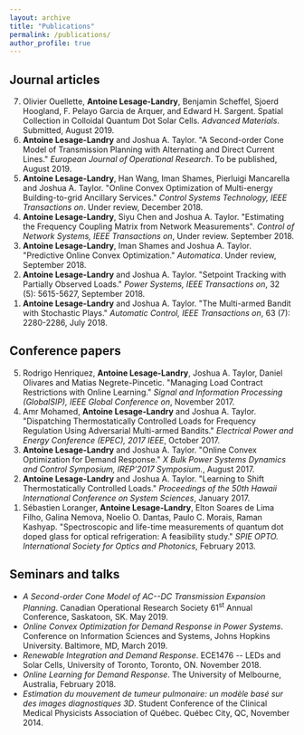 ```yaml
---
layout: archive
title: "Publications"
permalink: /publications/
author_profile: true
---
```

<h2>Journal articles </h2>

<ol reversed='reversed'>
  
  <li> Olivier Ouellette, <b>Antoine Lesage-Landry</b>, Benjamin Scheffel, Sjoerd Hoogland, F. Pelayo Garcia de Arquer, and Edward H. Sargent. Spatial Collection in Colloidal Quantum Dot Solar Cells. <i>Advanced Materials</i>. Submitted, August 2019.</li>
  
  <li><b>Antoine Lesage-Landry</b> and Joshua A. Taylor. "A Second-order Cone Model of Transmission Planning with Alternating   and Direct Current Lines." <i>European Journal of Operational Research</i>. To be published, August 2019. </li>  

  <li><b>Antoine Lesage-Landry</b>, Han Wang, Iman Shames, Pierluigi Mancarella and Joshua A. Taylor. "Online Convex Optimization of Multi-energy Building-to-grid Ancillary Services." <i>Control Systems Technology, IEEE Transactions on</i>. Under review, December 2018. </li>

  <li><b>Antoine Lesage-Landry</b>, Siyu Chen and Joshua A. Taylor. "Estimating the Frequency Coupling Matrix from Network Measurements". <i>Control of Network Systems, IEEE Transactions on</i>, Under review. September 2018.</li>

  <li><b>Antoine Lesage-Landry</b>, Iman Shames and Joshua A. Taylor. "Predictive Online Convex Optimization." <i>Automatica</i>. Under review, September 2018.</li>

  <li><b>Antoine Lesage-Landry</b> and Joshua A. Taylor. "Setpoint Tracking with Partially Observed Loads." <i>Power Systems, IEEE Transactions on</i>, 32 (5): 5615-5627, September 2018.</li>

  <li><b>Antoine Lesage-Landry</b> and Joshua A. Taylor. "The Multi-armed Bandit with Stochastic Plays." <i>Automatic Control, IEEE Transactions on</i>, 63 (7): 2280-2286, July 2018.</li>

</ol>

<h2>Conference papers</h2>

<ol reversed='reversed'>
  <li> Rodrigo Henriquez, <b>Antoine Lesage-Landry</b>, Joshua A. Taylor, Daniel Olivares and Matias Negrete-Pincetic. "Managing Load Contract Restrictions with Online Learning." <i>Signal and Information Processing (GlobalSIP), IEEE Global Conference on</i>, November 2017.</li>
    
  <li> Amr Mohamed, <b>Antoine Lesage-Landry</b> and Joshua A. Taylor. "Dispatching Thermostatically Controlled Loads for Frequency Regulation Using Adversarial Multi-armed Bandits." <i>Electrical Power and Energy Conference (EPEC), 2017 IEEE</i>, October 2017.</li>
  
  <li> <b>Antoine Lesage-Landry</b> and Joshua A. Taylor. "Online Convex Optimization for Demand Response." <i>X Bulk Power Systems Dynamics and Control Symposium, IREP’2017 Symposium.</i>, August 2017. </li>

  <li><b>Antoine Lesage-Landry</b> and Joshua A. Taylor. "Learning to Shift Thermostatically Controlled Loads."  <i>Proceedings of the 50th Hawaii International Conference on System Sciences</i>, January 2017. </li>  

  <li>Sébastien Loranger, <b>Antoine Lesage-Landry</b>, Elton Soares de Lima Filho, Galina Nemova, Noelio O. Dantas, Paulo C. Morais, Raman Kashyap. "Spectroscopic and life-time measurements of quantum dot doped glass for optical refrigeration: A feasibility study." <i>SPIE OPTO. International Society for Optics and Photonics</i>, February 2013. </li>  

</ol>

<h2>Seminars and talks</h2>

<ul style="list-style-type:disc;">

<li><i>A Second-order Cone Model of AC--DC Transmission Expansion Planning</i>. Canadian Operational Research Society 61<sup>st</sup> Annual Conference, Saskatoon, SK. May 2019. </li>

<li><i>Online Convex Optimization for Demand Response in Power Systems</i>. Conference on Information Sciences and Systems, Johns Hopkins University. Baltimore, MD, March 2019. </li>

<li><i>Renewable Integration and Demand Response</i>. ECE1476 -- LEDs and Solar Cells, University of Toronto, Toronto, ON. November 2018. </li>

<li><i>Online Learning for Demand Response</i>. The University of Melbourne, Australia, February 2018.</li>

<li><i>Estimation du mouvement de tumeur pulmonaire: un modèle basé sur des images diagnostiques 3D</i>. Student Conference of the Clinical Medical Physicists Association of Québec. Québec City, QC, November 2014. </li>

</ul>  
